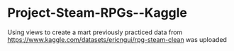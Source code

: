# Project-Steam-RPGs--Kaggle
Using views to create a mart previously practiced data from https://www.kaggle.com/datasets/ericngui/rpg-steam-clean was uploaded
